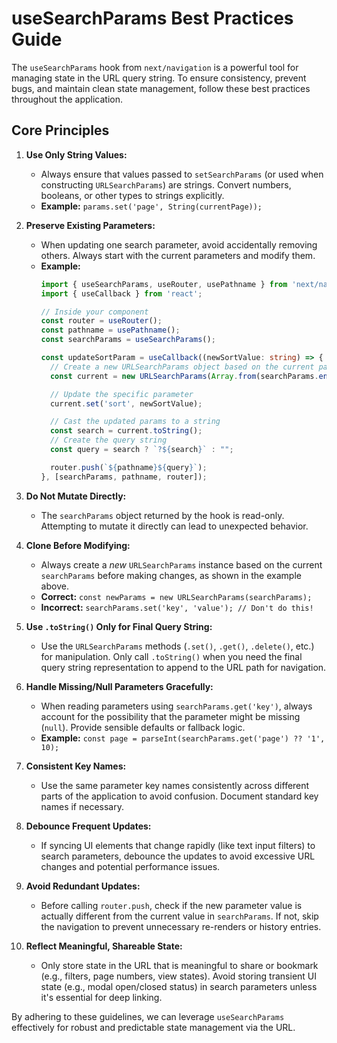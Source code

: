# useSearchParams Best Practices Guide

The `useSearchParams` hook from `next/navigation` is a powerful tool for managing state in the URL query string. To ensure consistency, prevent bugs, and maintain clean state management, follow these best practices throughout the application.

## Core Principles

1.  **Use Only String Values:**
    *   Always ensure that values passed to `setSearchParams` (or used when constructing `URLSearchParams`) are strings. Convert numbers, booleans, or other types to strings explicitly.
    *   **Example:** `params.set('page', String(currentPage));`

2.  **Preserve Existing Parameters:**
    *   When updating one search parameter, avoid accidentally removing others. Always start with the current parameters and modify them.
    *   **Example:**
        ```typescript
        import { useSearchParams, useRouter, usePathname } from 'next/navigation';
        import { useCallback } from 'react';

        // Inside your component
        const router = useRouter();
        const pathname = usePathname();
        const searchParams = useSearchParams();

        const updateSortParam = useCallback((newSortValue: string) => {
          // Create a new URLSearchParams object based on the current params
          const current = new URLSearchParams(Array.from(searchParams.entries())); // -> has to use this form

          // Update the specific parameter
          current.set('sort', newSortValue);

          // Cast the updated params to a string
          const search = current.toString();
          // Create the query string
          const query = search ? `?${search}` : "";

          router.push(`${pathname}${query}`);
        }, [searchParams, pathname, router]);
        ```

3.  **Do Not Mutate Directly:**
    *   The `searchParams` object returned by the hook is read-only. Attempting to mutate it directly can lead to unexpected behavior.

4.  **Clone Before Modifying:**
    *   Always create a *new* `URLSearchParams` instance based on the current `searchParams` before making changes, as shown in the example above.
    *   **Correct:** `const newParams = new URLSearchParams(searchParams);`
    *   **Incorrect:** `searchParams.set('key', 'value'); // Don't do this!`

5.  **Use `.toString()` Only for Final Query String:**
    *   Use the `URLSearchParams` methods (`.set()`, `.get()`, `.delete()`, etc.) for manipulation. Only call `.toString()` when you need the final query string representation to append to the URL path for navigation.

6.  **Handle Missing/Null Parameters Gracefully:**
    *   When reading parameters using `searchParams.get('key')`, always account for the possibility that the parameter might be missing (`null`). Provide sensible defaults or fallback logic.
    *   **Example:** `const page = parseInt(searchParams.get('page') ?? '1', 10);`

7.  **Consistent Key Names:**
    *   Use the same parameter key names consistently across different parts of the application to avoid confusion. Document standard key names if necessary.

8.  **Debounce Frequent Updates:**
    *   If syncing UI elements that change rapidly (like text input filters) to search parameters, debounce the updates to avoid excessive URL changes and potential performance issues.

9.  **Avoid Redundant Updates:**
    *   Before calling `router.push`, check if the new parameter value is actually different from the current value in `searchParams`. If not, skip the navigation to prevent unnecessary re-renders or history entries.

10. **Reflect Meaningful, Shareable State:**
    *   Only store state in the URL that is meaningful to share or bookmark (e.g., filters, page numbers, view states). Avoid storing transient UI state (e.g., modal open/closed status) in search parameters unless it's essential for deep linking.

By adhering to these guidelines, we can leverage `useSearchParams` effectively for robust and predictable state management via the URL.
